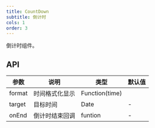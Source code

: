 ```yaml
---
title: CountDown
subtitle: 倒计时
cols: 1
order: 3
---
```


倒计时组件。

## API

| 参数   | 说明           | 类型           | 默认值 |
| ------ | -------------- | -------------- | ------ |
| format | 时间格式化显示 | Function(time) |        |
| target | 目标时间       | Date           | -      |
| onEnd  | 倒计时结束回调 | funtion        | -      |
